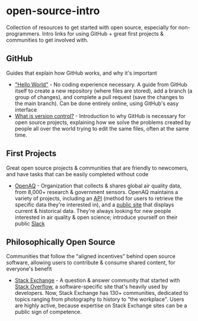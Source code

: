 # open-source-intro
Collection of resources to get started with open source, especially for non-programmers. Intro links for using GitHub + great first projects & communities to get involved with.

## GitHub
Guides that explain how GitHub works, and why it's important
- ["Hello World"](https://guides.github.com/activities/hello-world/) - 
No coding experience necessary. A guide from GitHub itself to create a new repository (where files are stored), add a branch (a group of changes), and complete a pull request (save the changes to the main branch). Can be done entirely online, using GitHub's easy interface
- [What is version control?](https://www.atlassian.com/git/tutorials/what-is-version-control) - Introduction to why GitHub is necessary for open source projects, explaining how we solve the problems created by people all over the world trying to edit the same files, often at the same time.


## First Projects
Great open source projects & communities that are friendly to newcomers, and have tasks that can be easily completed without code
- [OpenAQ](https://github.com/openaq/openaq-info) - Organization that collects & shares global air quality data, from 8,000+ research & government sensors. OpenAQ maintains a variety of projects, including an [API](https://github.com/openaq/openaq-api) (method for users to retrieve the specific data they're interested in), and a [public site](https://openaq.org/) that displays current & historical data. They're always looking for new people interested in air quality & open science; introduce yourself on their public [Slack](https://openaq-slackin.herokuapp.com/)

## Philosophically Open Source
Communities that follow the "aligned incentives" behind open source software, allowing users to contribute & consume shared content, for everyone's benefit
- [Stack Exchange](https://stackexchange.com/sites) - A question & answer community that started with [Stack Overflow](https://stackoverflow.com/), a software-specific site that's heavily used by developers. Now, Stack Exchange has 130+ communities, dedicated to topics ranging from photography to history to "the workplace". Users are highly active, because expertise on Stack Exchange sites can be a public sign of competence.
